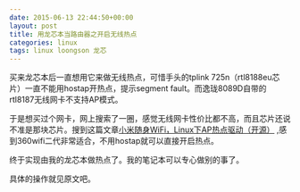 ```yaml
---
date: 2015-06-13 22:44:50+00:00
layout: post
title: 用龙芯本当路由器之开启无线热点
categories: linux
tags: linux loongson 龙芯
---
```


买来龙芯本后一直想用它来做无线热点，可惜手头的tplink 725n（rtl8188eu芯片）一直不能用hostap开热点，提示segment fault。而逸珑8089D自带的rtl8187无线网卡不支持AP模式。

于是想买过个网卡，网上搜索了一圈，感觉无线网卡性价比都不高，而且芯片还说不准是那块芯片。搜到这篇文章[小米随身WiFi，Linux下AP热点驱动（开源）](http://blog.csdn.net/sumang_87/article/details/38168877) ,感到360wifi二代非常适合，不用hostap就可以直接开启热点。

终于实现由我的龙芯本做热点了。我的笔记本可以专心做别的事了。

具体的操作就见原文吧。